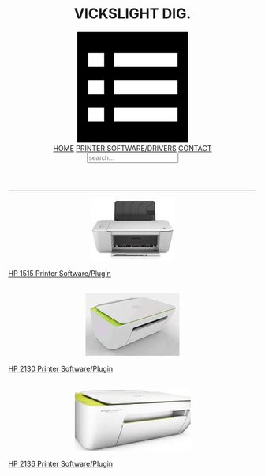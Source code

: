 <!DOCTYPE html>
<html lang="en">
<head>
  <meta charset="UTF-8">
  <meta name="viewport" content="width=device-width, initial-scale=1.0">
  <link rel="stylesheet" href="index.css">
  <script src="index.js"></script>
  <title>Printer software and plugins</title>
</head>
<body>
  <header class="header">
    <h1>VICKSLIGHT DIG.</h1>
    <div class="navi">
    <img src="download(1).png"/>
    <div class="nav">
      <a href="README.md">HOME</a>
      <a href="README3.md">PRINTER SOFTWARE/DRIVERS</a>
      <a href="https://wa.me/07040335014">CONTACT</a>
    </div>
   <input type="search" placeholder="search..." name="q" autocomplete="on"/>
 </div>
  </header>
  
  <hr/>
  <div id="item">
    <div class="sale">
      <a href="#">
      <center>
      <img id="sale" src="download-2.jpg"/>
      </center>
      <p class="description">HP 1515 Printer Software/Plugin</p>
      </a>
    </div>
    <br/>
 <div class="sale">
     <a href="#">
      <center>
      <img id="sale" src="download-3.jpg"/>
      </center>
      <p class="description">HP 2130 Printer Software/Plugin</p>
      </a>
    </div>
    <br/>
 <div class="sale">
     <a href="#">
      <center>
      <img id="sale" src="download-4.jpg"/>
      </center>
      <p class="description">HP 2136 Printer Software/Plugin</p>
      </a>
    </div>
  </div>
</body>
</html>
